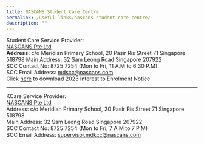 ```yaml
---
title: NASCANS Student Care Centre
permalink: /useful-links/nascans-student-care-centre/
description: ""
---
```

Student
Care Service Provider:<br>
<u>NASCANS Pte Ltd<br></u>
<b>Address:</b> c/o Meridian Primary School, 20 Pasir Ris Street 71 Singapore 518798
Main Address: 32 Sam Leong Road Singapore 207922 <br>
SCC Contact No: 8725 7254 (Mon to Fri, 11 A.M to 6:30 P.M)<br>
SCC Email Address: <a href="mailto:mdscc@nascans.com" target="" style="font-size: 11pt;">mdscc@nascans.com</a><br>Click <a href="" target="_blank">here</a> to download 2023 Interest to Enrolment Notice<br><hr>
KCare Service Provider: <br><u>NASCANS Pte Ltd</u></b><br>
Address: c/o Meridian Primary School, 20 Pasir Ris Street 71 Singapore 518798 <br>Main Address: 32 Sam Leong Road Singapore 207922 <br>
SCC Contact No: 8725 7254 (Mon to Fri, 7 A.M to 7 P.M)<br>
SCC Email Address: <a href="goog_1763077939">supervisor.</a></span><a href="mailto:supervisor.mdkcc@nascans.com" target="">mdkcc@nascans.com</a>